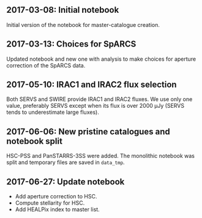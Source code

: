 ## 2017-03-08: Initial notebook

Initial version of the notebook for master-catalogue creation.

## 2017-03-13: Choices for SpARCS

Updated notebook and new one with analysis to make choices for aperture
correction of the SpARCS data.

## 2017-05-10: IRAC1 and IRAC2 flux selection

Both SERVS and SWIRE provide IRAC1 and IRAC2 fluxes. We use only one value,
preferably SERVS except when its flux is over 2000 μJy (SERVS tends to
underestimate large fluxes).

## 2017-06-06: New pristine catalogues and notebook split

HSC-PSS and PanSTARRS-3SS were added.  The monolithic notebook was split and
temporary files are saved in `data_tmp`.

## 2017-06-27: Update notebook

- Add aperture correction to HSC.
- Compute stellarity for HSC.
- Add HEALPix index to master list.
